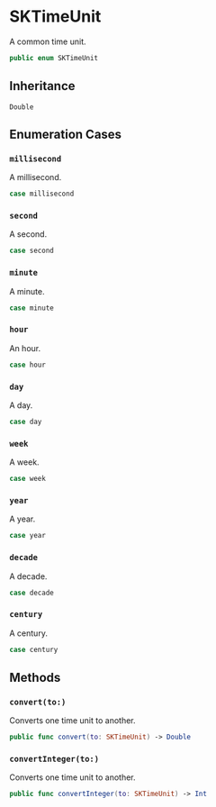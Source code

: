 # SKTimeUnit

A common time unit.

``` swift
public enum SKTimeUnit
```

## Inheritance

`Double`

## Enumeration Cases

### `millisecond`

A millisecond.

``` swift
case millisecond
```

### `second`

A second.

``` swift
case second
```

### `minute`

A minute.

``` swift
case minute
```

### `hour`

An hour.

``` swift
case hour
```

### `day`

A day.

``` swift
case day
```

### `week`

A week.

``` swift
case week
```

### `year`

A year.

``` swift
case year
```

### `decade`

A decade.

``` swift
case decade
```

### `century`

A century.

``` swift
case century
```

## Methods

### `convert(to:)`

Converts one time unit to another.

``` swift
public func convert(to: SKTimeUnit) -> Double
```

### `convertInteger(to:)`

Converts one time unit to another.

``` swift
public func convertInteger(to: SKTimeUnit) -> Int
```

> 
